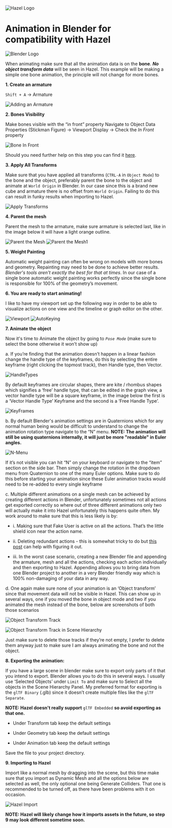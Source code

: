 <div class="title"> 
    <img src="/res/Hazel-IconLogo-2023.png" alt="Hazel Logo" />
    <h1> Animation in Blender for compatibility with Hazel </h1>
    <img src="/res/BlenderLogo.svg" alt="Blender Logo" />
</div>

When animating make sure that all the animation data is on the **bone**. ***No object transform data*** will be seen in Hazel.
This example will be making a simple one bone animation, the principle will not change for more bones.

**1. Create an armature**

`Shift + A` -> Armature

![Adding an Armature](/res/BlenderAnimationTutorial/image0.png)

**2. Bones Visibility**

Make bones visible with the “in front” property
Navigate to Object Data Properties (Stickman Figure) -> Viewport Display -> Check the *In Front* property

![Bone In Front](/res/BlenderAnimationTutorial/image1.png)

Should you need further help on this step you can find it [here](https://gamedevtraum.com/en/blender-tutorials-and-curiosities/how-to-display-animation-bones-in-front-of-objects-in-blender/).



**3. Apply All Transforms**

Make sure that you have applied all transforms (`CTRL-A` in `Object Mode`) to the bone and the object, preferably parent the bone to the object and animate at `World Origin` in Blender. In our case since this is a brand new cube and armature there is no offset from `World Origin`. Failing to do this can result in funky results when importing to Hazel.


![Apply Transforms](/res/BlenderAnimationTutorial/image2.png)

**4. Parent the mesh**

Parent the mesh to the armature, make sure armature is selected last, like in the image below it will have a light orange outline.

![Parent the Mesh](/res/BlenderAnimationTutorial/image3.png)
![Parent the Mesh1](/res/BlenderAnimationTutorial/image4.png)


**5. Weight Painting** 

Automatic weight painting can often be wrong on models with more bones and geometry. Repainting may need to be done to achieve better results. *Blender's tools aren't exactly the best for that at times*. In our case of a single bone automatic weight painting works perfectly since the single bone is responsible for 100% of the geometry’s movement.


**6. You are ready to start animating!** 

I like to have my viewport set up the following way in order to be able to visualize actions on one view and the timeline or graph editor on the other.

![Viewport](/res/BlenderAnimationTutorial/image5.png)
![AutoKeying](/res/BlenderAnimationTutorial/image6.png)

**7. Animate the object**

Now it's time to Animate the object by going to *`Pose Mode`* (make sure to select the bone otherwise it won’t show up)

a. If you’re finding that the animation doesn’t happen in a linear fashion change the handle type of the keyframes, do this by selecting the entire keyframe (right clicking the topmost track), then Handle type, then Vector.

![HandleTypes](/res/BlenderAnimationTutorial/image7.png)

By default keyframes are circular shapes, there are kite / rhombus shapes which signifies a ‘free’ handle type, that can be edited in the graph view, a vector handle type will be a square keyframe, in the image below the first is a ‘Vector Handle Type’ Keyframe and the second is a ‘Free Handle Type’.

![KeyFrames](/res/BlenderAnimationTutorial/image8.png)

b. By default Blender's animation settings are in Quaternions which for any normal human being would be difficult to understand to change the animation rotation type navigate to the “N” menu. **NOTE: The animation will still be using quaternions internally, it will just be more "readable" in Euler angles.**

![N-Menu](/res/BlenderAnimationTutorial/image9.png)

If it’s not visible you can hit “N” on your keyboard or navigate to the “item” section on the side bar. Then simply change the rotation in the dropdown menu from Quaternion to one of the many Euler options. Make sure to do this before starting your animation since these Euler animation tracks would need to be re-added to every single keyframe

c. Multiple different animations on a single mesh can be achieved by creating different actions in Blender, unfortunately sometimes not all actions get exported correctly so where out of three different animations only two will actually make it into Hazel unfortunately this happens quite often. My work around to make sure that this is less likely is by:

- i. Making sure that Fake User is active on all the actions. That’s the little shield icon near the action name.

- ii. Deleting redundant actions - this is somewhat tricky to do but [this post](https://blender.stackexchange.com/questions/94595/how-to-delete-an-action) can help with figuring it out.

- iii. In the worst case scenario, creating a new Blender file and appending the armature, mesh and all the actions, checking each action individually and then exporting to Hazel. Appending allows you to bring data from one Blender project to another in a very Blender friendly way which is 100% non-damaging of your data in any way.

d. One again make sure none of your animation is an ‘Object transform’ since that movement data will not be visible in Hazel. This can show up in several ways, one if you moved the bone in object mode and two if you animated the mesh instead of the bone, below are screenshots of both those scenarios


![Object Transform Track](/res/BlenderAnimationTutorial/image10.png)

![Object Transform Track in Scene Hierarchy](/res/BlenderAnimationTutorial/image11.png)


Just make sure to delete those tracks if they’re not empty, I prefer to delete them anyway just to make sure I am always animating the bone and not the object.

**8. Exporting the animation:**

If you have a large scene in blender make sure to export only parts of it that you intend to export. Blender allows you to do this in several ways. I usually use ‘Selected Objects’ under `Limit To` and make sure to Select all the objects in the Scene Hierarchy Panel. My preferred format for exporting is the `glTF Binary` (.glb) since it doesn’t create multiple files like the `glTF Separate`. 

**NOTE: Hazel doesn't really support** `glTF Embedded` **so avoid exporting as that one.**

- Under Transform tab keep the default settings

- Under Geometry tab keep the default settings 

- Under Animation tab keep the default settings

Save the file to your project directory.

**9. Importing to Hazel**

Import like a normal mesh by dragging into the scene, but this time make sure that you import as Dynamic Mesh and all the options below are selected as well, the only optional one being Generate Colliders. That one is recommended to be turned off, as there have been problems with it on occasion.

![Hazel Import](/res/BlenderAnimationTutorial/image12.png)

**NOTE: Hazel will likely change how it imports assets in the future, so step 9 may look different sometime soon.**
